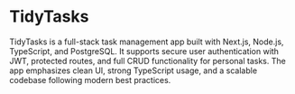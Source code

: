 # TidyTasks
TidyTasks is a full-stack task management app built with Next.js, Node.js, TypeScript, and PostgreSQL. It supports secure user authentication with JWT, protected routes, and full CRUD functionality for personal tasks. The app emphasizes clean UI, strong TypeScript usage, and a scalable codebase following modern best practices.
